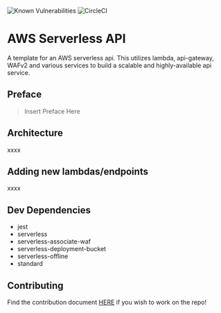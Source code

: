 ![Known Vulnerabilities](https://snyk.io/test/github/gagepielsticker/aws-api-template/badge.svg) 
![CircleCI](https://dl.circleci.com/status-badge/img/gh/GagePielsticker/aws-api-template/tree/main.svg?style=svg)

# AWS Serverless API
A template for an AWS serverless api. This utilizes lambda, api-gateway, WAFv2 and various services to build a scalable and highly-available api service.

## Preface
> Insert Preface Here

## Architecture
xxxx

## Adding new lambdas/endpoints
xxxx

## Dev Dependencies
- jest
- serverless
- serverless-associate-waf
- serverless-deployment-bucket
- serverless-offline
- standard

## Contributing
Find the contribution document [HERE](/CONTRIBUTING.md) if you wish to work on the repo!